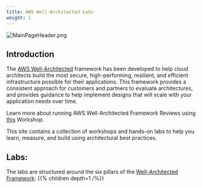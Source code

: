 ```yaml
---
title: AWS Well-Architected Labs
weight: 1
---
```


![MainPageHeader.png](images/MainPageHeader.png)

## Introduction
The [AWS Well-Architected](https://aws.amazon.com/well-architected) framework has been developed to help cloud architects build the most secure, high-performing, resilient, and efficient infrastructure possible for their applications. This framework provides a consistent approach for customers and partners to evaluate architectures, and provides guidance to help implement designs that will scale with your application needs over time.

Learn more about running AWS Well-Architected Framework Reviews using [this](https://catalog.workshops.aws/howto-wafr/en-US) Workshop.

This site contains a collection of workshops and hands-on labs to help you learn, measure, and build using architectural best practices.

## Labs:
The labs are structured around the six pillars of the [Well-Architected Framework](https://aws.amazon.com/well-architected):
{{% children depth=1 /%}}
